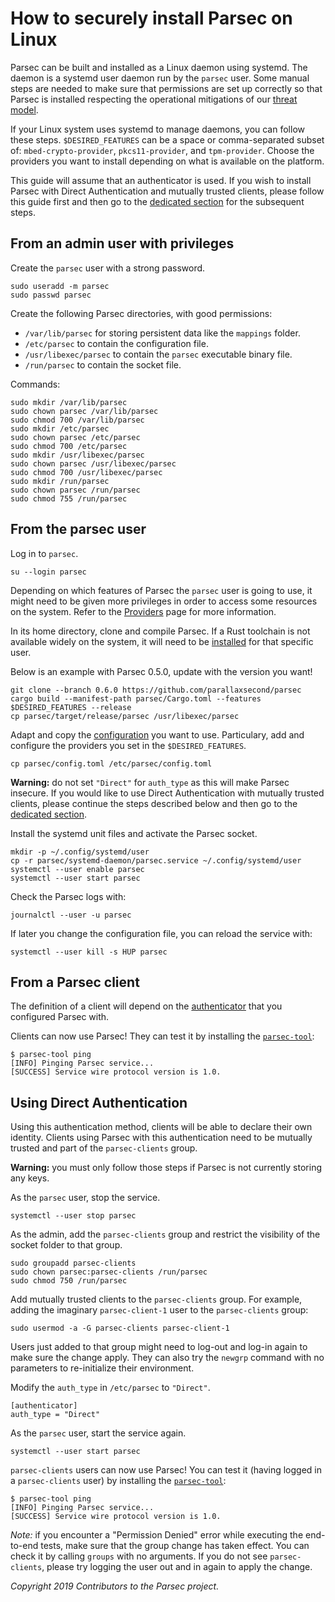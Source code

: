 # How to securely install Parsec on Linux

Parsec can be built and installed as a Linux daemon using systemd. The daemon is a systemd user
daemon run by the `parsec` user. Some manual steps are needed to make sure that permissions are set
up correctly so that Parsec is installed respecting the operational mitigations of our [threat
model](../parsec_security/parsec_threat_model/threat_model.md).

If your Linux system uses systemd to manage daemons, you can follow these steps. `$DESIRED_FEATURES`
can be a space or comma-separated subset of: `mbed-crypto-provider`, `pkcs11-provider`, and
`tpm-provider`. Choose the providers you want to install depending on what is available on the
platform.

This guide will assume that an authenticator is used. If you wish to install Parsec with Direct
Authentication and mutually trusted clients, please follow this guide first and then go to the
[dedicated section](#using-direct-authentication) for the subsequent steps.

## From an admin user with privileges

Create the `parsec` user with a strong password.

```
sudo useradd -m parsec
sudo passwd parsec
```

Create the following Parsec directories, with good permissions:

- `/var/lib/parsec` for storing persistent data like the `mappings` folder.
- `/etc/parsec` to contain the configuration file.
- `/usr/libexec/parsec` to contain the `parsec` executable binary file.
- `/run/parsec` to contain the socket file.

Commands:

```
sudo mkdir /var/lib/parsec
sudo chown parsec /var/lib/parsec
sudo chmod 700 /var/lib/parsec
sudo mkdir /etc/parsec
sudo chown parsec /etc/parsec
sudo chmod 700 /etc/parsec
sudo mkdir /usr/libexec/parsec
sudo chown parsec /usr/libexec/parsec
sudo chmod 700 /usr/libexec/parsec
sudo mkdir /run/parsec
sudo chown parsec /run/parsec
sudo chmod 755 /run/parsec
```

## From the parsec user

Log in to `parsec`.

```
su --login parsec
```

Depending on which features of Parsec the `parsec` user is going to use, it might need to be given
more privileges in order to access some resources on the system. Refer to the
[Providers](providers.md) page for more information.

In its home directory, clone and compile Parsec. If a Rust toolchain is not available widely on the
system, it will need to be [installed](https://www.rust-lang.org/tools/install) for that specific
user.

Below is an example with Parsec 0.5.0, update with the version you want!

```
git clone --branch 0.6.0 https://github.com/parallaxsecond/parsec
cargo build --manifest-path parsec/Cargo.toml --features $DESIRED_FEATURES --release
cp parsec/target/release/parsec /usr/libexec/parsec
```

Adapt and copy the [configuration](configuration.md) you want to use. Particulary, add and configure
the providers you set in the `$DESIRED_FEATURES`.

```
cp parsec/config.toml /etc/parsec/config.toml
```

**Warning:** do not set `"Direct"` for `auth_type` as this will make Parsec insecure. If you would
like to use Direct Authentication with mutually trusted clients, please continue the steps described
below and then go to the [dedicated section](#using-direct-authentication).

Install the systemd unit files and activate the Parsec socket.

```
mkdir -p ~/.config/systemd/user
cp -r parsec/systemd-daemon/parsec.service ~/.config/systemd/user
systemctl --user enable parsec
systemctl --user start parsec
```

Check the Parsec logs with:

```
journalctl --user -u parsec
```

If later you change the configuration file, you can reload the service with:

```
systemctl --user kill -s HUP parsec
```

## From a Parsec client

The definition of a client will depend on the [authenticator](authenticators.md) that you configured
Parsec with.

Clients can now use Parsec! They can test it by installing the
[`parsec-tool`](https://github.com/parallaxsecond/parsec-tool):

```
$ parsec-tool ping
[INFO] Pinging Parsec service...
[SUCCESS] Service wire protocol version is 1.0.
```

## Using Direct Authentication

Using this authentication method, clients will be able to declare their own identity. Clients using
Parsec with this authentication need to be mutually trusted and part of the `parsec-clients` group.

**Warning:** you must only follow those steps if Parsec is not currently storing any keys.

As the `parsec` user, stop the service.

```
systemctl --user stop parsec
```

As the admin, add the `parsec-clients` group and restrict the visibility of the socket folder to
that group.

```
sudo groupadd parsec-clients
sudo chown parsec:parsec-clients /run/parsec
sudo chmod 750 /run/parsec
```

Add mutually trusted clients to the `parsec-clients` group. For example, adding the imaginary
`parsec-client-1` user to the `parsec-clients` group:

```
sudo usermod -a -G parsec-clients parsec-client-1
```

Users just added to that group might need to log-out and log-in again to make sure the change apply.
They can also try the `newgrp` command with no parameters to re-initialize their environment.

Modify the `auth_type` in `/etc/parsec` to `"Direct"`.

```
[authenticator]
auth_type = "Direct"
```

As the `parsec` user, start the service again.

```
systemctl --user start parsec
```

`parsec-clients` users can now use Parsec! You can test it (having logged in a `parsec-clients`
user) by installing the [`parsec-tool`](https://github.com/parallaxsecond/parsec-tool):

```
$ parsec-tool ping
[INFO] Pinging Parsec service...
[SUCCESS] Service wire protocol version is 1.0.
```

*Note:* if you encounter a "Permission Denied" error while executing the end-to-end tests, make sure
that the group change has taken effect. You can check it by calling `groups` with no arguments. If
you do not see `parsec-clients`, please try logging the user out and in again to apply the change.

*Copyright 2019 Contributors to the Parsec project.*
